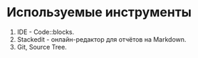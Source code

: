 ﻿# Используемые инструменты
1. IDE - Code::blocks.
2. Stackedit - онлайн-редактор для отчётов на Markdown.
3. Git, Source Tree.
